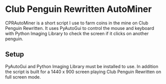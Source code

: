 # Club Penguin Rewritten AutoMiner

CPRAutoMiner is a short script I use to farm coins in the mine on Club Penguin Rewritten. It uses PyAutoGui to control the mouse and keyboard with Python Imaging Library to check the screen if it clicks on another penguin.

## Setup
PyAutoGui and Python Imaging Library must be installed to use. In addition the script is built for a 1440 x 900 screen playing Club Penguin Rewritten on full screen mode.
